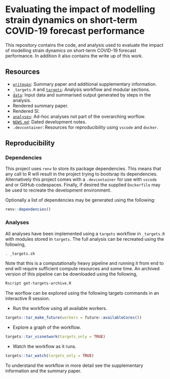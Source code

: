 # Evaluating the impact of modelling strain dynamics on short-term COVID-19 forecast performance

This repository contains the code, and analysis used to evaluate the impact of modelling strain dynamics on short-term COVID-19 forecast performance. In addition it also contains the write up of this work.

## Resources

- [`writeups`](writeups/README.md): Summary paper and additional supplementary information.
- `_targets.R` and [`targets`](targets/README.md): Analysis workflow and modular sections.
- [`data`](data/README.md): Input data and summarised output generated by steps in the analysis.
- Rendered summary paper.
- Rendered SI.
- [`analyses`](analyses/README.md): Ad-hoc analyses not part of the overarching worflow.
- [`NEWS.md`](NEWS.md): Dated development notes.
- `.devcontainer`: Resources for reproducibility using `vscode` and `docker`.

## Reproducibility

### Dependencies

This project uses `renv` to store its package dependencies. This means that any call to R will result in the project trying to bootsrap its dependencies. Alternatively this project comes with a `.devcontainer` for use with `vscode` and or GitHub codespaces. Finally, if desired the supplied `Dockerfile` may be used to recreate the development environment.

Optionally a list of dependencies may be generated using the following:

```r
renv::dependencies() 
```

### Analyses

All analyses have been implemented using a `targets` workflow in `_targets.R` with modules stored in `targets`. The full analysis can be recreated using the following,

```bash
. _targets.sh
```

Note that this is a computationally heavy pipeline and running it from end to end will require sufficient compute resources and some time. An archived version of this pipeline can be downloaded using the following,

```bash
Rscript get-targets-archive.R
```

The worflow can be explored using the following targets commands in an interactive R session.

- Run the workflow using all available workers.

```r
targets::tar_make_future(workers = future::availableCores())
```

- Explore a graph of the workflow.

```r
targets::tar_visnetwork(targets_only = TRUE)
```

- Watch the workflow as it runs.

```r
targets::tar_watch(targets_only = TRUE)
```

To understand the workflow in more detail see the supplementary information and the summary paper.

